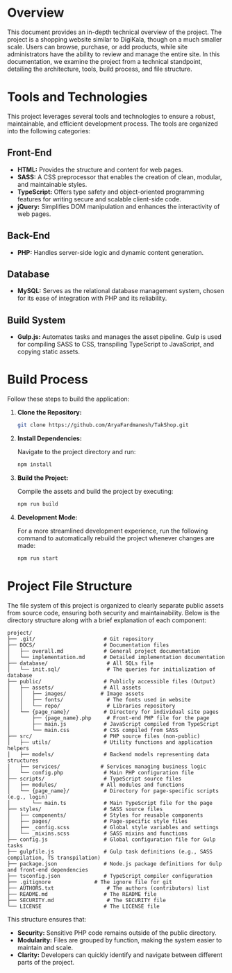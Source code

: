 # Overview

This document provides an in-depth technical overview of the project. The project is a shopping website similar to DigiKala, though on a much smaller scale. Users can browse, purchase, or add products, while site administrators have the ability to review and manage the entire site. In this documentation, we examine the project from a technical standpoint, detailing the architecture, tools, build process, and file structure.

# Tools and Technologies

This project leverages several tools and technologies to ensure a robust, maintainable, and efficient development process. The tools are organized into the following categories:

## Front-End

- **HTML:** Provides the structure and content for web pages.
- **SASS:** A CSS preprocessor that enables the creation of clean, modular, and maintainable styles.
- **TypeScript:** Offers type safety and object-oriented programming features for writing secure and scalable client-side code.
- **jQuery:** Simplifies DOM manipulation and enhances the interactivity of web pages.

## Back-End

- **PHP:** Handles server-side logic and dynamic content generation.

## Database

- **MySQL:** Serves as the relational database management system, chosen for its ease of integration with PHP and its reliability.

## Build System

- **Gulp.js:** Automates tasks and manages the asset pipeline. Gulp is used for compiling SASS to CSS, transpiling TypeScript to JavaScript, and copying static assets.

# Build Process

Follow these steps to build the application:

1. **Clone the Repository:**

   ```sh
   git clone https://github.com/AryaFardmanesh/TakShop.git
   ```

2. **Install Dependencies:**

   Navigate to the project directory and run:

   ```sh
   npm install
   ```

3. **Build the Project:**

   Compile the assets and build the project by executing:

   ```sh
   npm run build
   ```

4. **Development Mode:**

   For a more streamlined development experience, run the following command to automatically rebuild the project whenever changes are made:

   ```sh
   npm run start
   ```

# Project File Structure

The file system of this project is organized to clearly separate public assets from source code, ensuring both security and maintainability. Below is the directory structure along with a brief explanation of each component:

```unix-tree
project/
├── .git/                 	   # Git repository
├── DOCS/                 	   # Documentation files
│   ├── overall.md        	   # General project documentation
│   └── implementation.md 	   # Detailed implementation documentation
├── database/               	# All SQLs file
│   └── init.sql/           	# The queries for initialization of database
├── public/               	   # Publicly accessible files (Output)
│   ├── assets/           	   # All assets
│   │   ├── images/           # Image assets
│   │   ├── fonts/           	# The fonts used in website
│   │   └── repo/           	# Libraries repository
│   └── {page_name}/      	   # Directory for individual site pages
│       ├── {page_name}.php 	# Front-end PHP file for the page
│       ├── main.js       	   # JavaScript compiled from TypeScript
│       └── main.css      	   # CSS compiled from SASS
├── src/                  	   # PHP source files (non-public)
│   ├── utils/            	   # Utility functions and application helpers
│   ├── models/           	   # Backend models representing data structures
│   ├── services/      	      # Services managing business logic
│   └── config.php        	   # Main PHP configuration file
├── scripts/              	   # TypeScript source files
│   ├── modules/      	      # All modules and functions
│   └── {page_name}/      	   # Directory for page-specific scripts (e.g., login)
│       └── main.ts       	   # Main TypeScript file for the page
├── styles/               	   # SASS source files
│   ├── components/       	   # Styles for reusable components
│   ├── pages/            	   # Page-specific style files
│   ├── _config.scss      	   # Global style variables and settings
│   └── _mixins.scss      	   # SASS mixins and functions
├── config.js             	   # Global configuration file for Gulp tasks
├── gulpfile.js           	   # Gulp task definitions (e.g., SASS compilation, TS transpilation)
├── package.json          	   # Node.js package definitions for Gulp and front-end dependencies
├── tsconfig.json         	   # TypeScript compiler configuration
├── .gitignore             	# The ignore file for git
├── AUTHORS.txt             	# The authors (contributors) list
├── README.md             	   # The README file
├── SECURITY.md             	# The SECURITY file
└── LICENSE             	   # The LICENSE file
```

This structure ensures that:
- **Security:** Sensitive PHP code remains outside of the public directory.
- **Modularity:** Files are grouped by function, making the system easier to maintain and scale.
- **Clarity:** Developers can quickly identify and navigate between different parts of the project.
